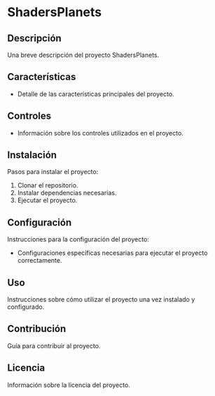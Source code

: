 # ShadersPlanets

## Descripción
Una breve descripción del proyecto ShadersPlanets.

## Características
- Detalle de las características principales del proyecto.

## Controles
- Información sobre los controles utilizados en el proyecto.

## Instalación
Pasos para instalar el proyecto:
1. Clonar el repositorio.
2. Instalar dependencias necesarias.
3. Ejecutar el proyecto.

## Configuración
Instrucciones para la configuración del proyecto:
- Configuraciones específicas necesarias para ejecutar el proyecto correctamente.

## Uso
Instrucciones sobre cómo utilizar el proyecto una vez instalado y configurado.

## Contribución
Guía para contribuir al proyecto.

## Licencia
Información sobre la licencia del proyecto.

